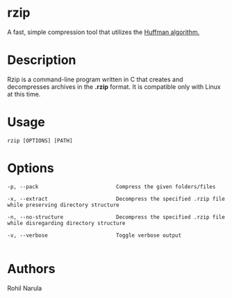 # rzip
A fast, simple compression tool that utilizes the [Huffman algorithm.](http://www.geeksforgeeks.org/greedy-algorithms-set-3-huffman-coding/)     

# Description 
Rzip is a command-line program written in C that creates and decompresses archives in the **.rzip** format. It is compatible only with Linux at this time.

# Usage 
```    
rzip [OPTIONS] [PATH] 
```

# Options  
```
-p, --pack                         Compress the given folders/files 

-x, --extract                      Decompress the specified .rzip file while preserving directory structure    

-n, --no-structure                 Decompress the specified .rzip file while disregarding directory structure 

-v, --verbose                      Toggle verbose output           
    
 ```  


# Authors 
Rohil Narula     
